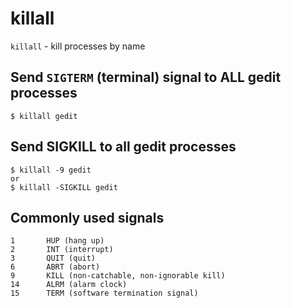 # killall

`killall` - kill processes by name

## Send `SIGTERM` (terminal) signal to ALL gedit processes
`$ killall gedit`

## Send SIGKILL to all gedit processes
```
$ killall -9 gedit
or
$ killall -SIGKILL gedit
```

## Commonly used signals
```
1       HUP (hang up)
2       INT (interrupt)
3       QUIT (quit)
6       ABRT (abort)
9       KILL (non-catchable, non-ignorable kill)
14      ALRM (alarm clock)
15      TERM (software termination signal)
```
